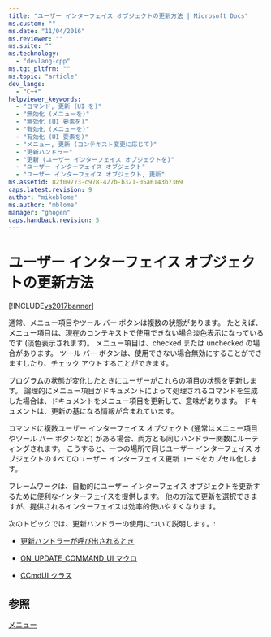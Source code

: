 ```yaml
---
title: "ユーザー インターフェイス オブジェクトの更新方法 | Microsoft Docs"
ms.custom: ""
ms.date: "11/04/2016"
ms.reviewer: ""
ms.suite: ""
ms.technology: 
  - "devlang-cpp"
ms.tgt_pltfrm: ""
ms.topic: "article"
dev_langs: 
  - "C++"
helpviewer_keywords: 
  - "コマンド, 更新 (UI を)"
  - "無効化 (メニューを)"
  - "無効化 (UI 要素を)"
  - "有効化 (メニューを)"
  - "有効化 (UI 要素を)"
  - "メニュー, 更新 (コンテキスト変更に応じて)"
  - "更新ハンドラー"
  - "更新 (ユーザー インターフェイス オブジェクトを)"
  - "ユーザー インターフェイス オブジェクト"
  - "ユーザー インターフェイス オブジェクト, 更新"
ms.assetid: 82f09773-c978-427b-b321-05a6143b7369
caps.latest.revision: 9
author: "mikeblome"
ms.author: "mblome"
manager: "ghogen"
caps.handback.revision: 5
---
```

# ユーザー インターフェイス オブジェクトの更新方法
[!INCLUDE[vs2017banner](../assembler/inline/includes/vs2017banner.md)]

通常、メニュー項目やツール バー ボタンは複数の状態があります。  たとえば、メニュー項目は、現在のコンテキストで使用できない場合淡色表示になっているです \(淡色表示されます\)。  メニュー項目は、checked または unchecked の場合があります。  ツール バー ボタンは、使用できない場合無効にすることができますしたり、チェック アウトすることができます。  
  
 プログラムの状態が変化したときにユーザーがこれらの項目の状態を更新します。  論理的にメニュー項目がドキュメントによって処理されるコマンドを生成した場合は、ドキュメントをメニュー項目を更新して、意味があります。  ドキュメントは、更新の基になる情報が含まれています。  
  
 コマンドに複数ユーザー インターフェイス オブジェクト \(通常はメニュー項目やツール バー ボタンなど\) がある場合、両方とも同じハンドラー関数にルーティングされます。  こうすると、一つの場所で同じユーザー インターフェイス オブジェクトのすべてのユーザー インターフェイス更新コードをカプセル化します。  
  
 フレームワークは、自動的にユーザー インターフェイス オブジェクトを更新するために便利なインターフェイスを提供します。  他の方法で更新を選択できますが、提供されるインターフェイスは効率的使いやすくなります。  
  
 次のトピックでは、更新ハンドラーの使用について説明します。:  
  
-   [更新ハンドラーが呼び出されるとき](../mfc/when-update-handlers-are-called.md)  
  
-   [ON\_UPDATE\_COMMAND\_UI マクロ](../mfc/on-update-command-ui-macro.md)  
  
-   [CCmdUI クラス](../mfc/the-ccmdui-class.md)  
  
## 参照  
 [メニュー](../mfc/menus-mfc.md)
